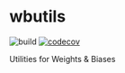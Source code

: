 # wbutils

![build](https://img.shields.io/github/actions/workflow/status/ankur-gupta/wbutils/build.yml)
[![codecov](https://codecov.io/gh/ankur-gupta/wbutils/branch/main/graph/badge.svg?token=U87QBS06CT)](https://codecov.io/gh/ankur-gupta/wbutils)

Utilities for Weights & Biases
